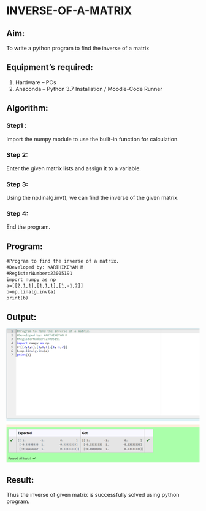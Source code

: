 # INVERSE-OF-A-MATRIX
## Aim:
To write a python program to find the inverse of a matrix
## Equipment’s required:
1. 	Hardware – PCs
2. 	Anaconda – Python 3.7 Installation / Moodle-Code Runner
## Algorithm:
### Step1 : 
Import the numpy module to use the built-in function for calculation.
### Step 2: 
Enter the given matrix lists and assign it to a variable.
### Step 3: 
Using the np.linalg.inv(), we can find the inverse of the given matrix.
### Step 4: 
End the program.

## Program:
``````
#Program to find the inverse of a matrix.
#Developed by: KARTHIKEYAN M
#RegisterNumber:23005191
import numpy as np
a=[[2,1,1],[1,1,1],[1,-1,2]]
b=np.linalg.inv(a)
print(b)
``````
## Output:
![OUTPUT](/Screenshot%202023-12-03%20172436.png)
## Result:
Thus the inverse of given matrix is successfully solved using python program.

